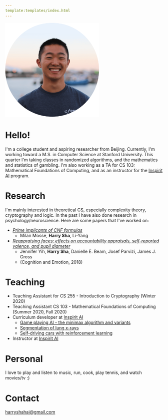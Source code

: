 ```yaml
---
template:templates/index.html
---
```

<img id='image-of-me' src="/imgs/me.png" alt="A picture of me" width=300px>

# Hello! 
I'm a college student and aspiring researcher from Beijing. Currently, I'm working toward a M.S. in Computer Science at Stanford University. This quarter I'm taking classes in randomized algorithms, and the mathematics and statistics of gambling. I'm also working as a TA for CS 103: Mathematical Foundations of Computing, and as an instructor for the [Inspirit AI](https://www.inspiritai.com/) program. 

# Research
I'm mainly interested in theoretical CS, especially complexity theory, cryptography and logic. In the past I have also done research in psychology/neuroscience. Here are some papers that I've worked on:

* [*Prime implicants of CNF formulas*](/resources/cnfs_paper.pdf)
    * Milan Mosse, **Harry Sha**, Li-Yang
* [*Reappraising faces: effects on accountability appraisals, self-reported valence, and pupil diameter*](https://pubmed.ncbi.nlm.nih.gov/30092708/)
    * Jennifer Yih, **Harry Sha**, Danielle E. Beam, Josef Parvizi, James J. Gross
    * (Cognition and Emotion, 2018) 

# Teaching
* Teaching Assistant for CS 255 - Introduction to Cryptography (Winter 2020)
* Teaching Assistant CS 103 - Mathematical Foundations of Computing (Summer 2020, Fall 2020)
* Curriculum developer at [Inspirit AI](https://www.inspiritai.com/)
  * [Game playing AI - the minimax algorithm and variants](https://drive.google.com/file/d/178WCS3ZlQCnMqtIfhuzaTh6nITSp9hS0/view?usp=sharing)
  * [Segmentation of lung x-rays](https://colab.research.google.com/drive/1S7FP0NW02RNROfJh93GN6yMUDWnpUbWk?usp=sharing)
  * [Self-driving cars with reinforcement learning](https://drive.google.com/file/d/1jrDRhS6GzCZs8DfUfwNdI8mw0FZwogj7/view?usp=sharing)
* Instructor at [Inspirit AI](https://www.inspiritai.com/)

# Personal
I love to play and listen to music, run, cook, play tennis, and watch movies/tv :)


# Contact
<a href="mailto:harryshahai@gmail.com">harryshahai@gmail.com</a>

